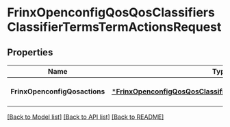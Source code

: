 # FrinxOpenconfigQosQosClassifiersClassifierTermsTermActionsRequest

## Properties
Name | Type | Description | Notes
------------ | ------------- | ------------- | -------------
**FrinxOpenconfigQosactions** | [***FrinxOpenconfigQosQosClassifiersClassifierTermsTermActions**](frinx.openconfig.qos.qos.classifiers.classifier.terms.term.Actions.md) |  | [optional] [default to null]

[[Back to Model list]](../README.md#documentation-for-models) [[Back to API list]](../README.md#documentation-for-api-endpoints) [[Back to README]](../README.md)


